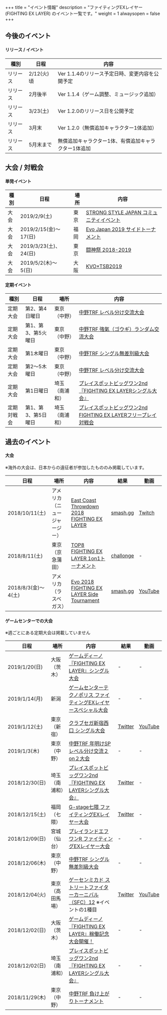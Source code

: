 +++
title = "イベント情報"
description = "ファイティングEXレイヤー (FIGHTING EX LAYER) のイベント一覧です。"
weight = 1
alwaysopen = false
+++

## 今後のイベント

#### リリース / イベント

|種別|日程|内容|
|----|----|----|
|リリース|2/12(火)頃|Ver 1.1.4のリリース予定日時、変更内容を公開予定|
|リリース|2月後半|Ver 1.1.4（ゲーム調整、ミュージック追加）|
|リリース|3/23(土)|Ver 1.2.0のリリース日を公開予定|
|リリース|3月末|Ver 1.2.0（無償追加キャラクター1体追加）|
|リリース|5月末まで|無償追加キャラクター1体、有償追加キャラクター1体追加|

## 大会 / 対戦会

#### 単発イベント

|種別|日程|場所|内容|
|----|----|----|----|
|大会|2019/2/9(土)|東京|[STRONG STYLE JAPAN コミュニティイベント](https://strongstylejp.walker-gaming.net/event.html)|
|大会|2019/2/15(金)～17(日)|福岡|[Evo Japan 2019 サイドトーナメント](https://www.evojapan.net/2019/)|
|大会|2019/3/23(土)、24(日)|東京|[闘神祭 2018-2019](https://www.toushinsai.com/)|
|大会|2019/5/2(木)～5(日)|大阪|[KVO×TSB2019](https://twitter.com/KVOJAPAN/status/1078984198310875136)|

#### 定期イベント

|種別|日程|場所|内容|
|----|----|----|----|
|定期大会|第2、第4日曜日|東京（中野）|[中野TRF レベル分け交流大会](http://trftrf.com/event.html#Sun)|
|定期大会|第1、第3、第5火曜日|東京（中野）|[中野TRF 強氣（ゴウギ）ランダム交流大会](http://trftrf.com/event.html#Tues)|
|定期大会|第1木曜日|東京（中野）|[中野TRF シングル無差別級大会](http://trftrf.com/event.html#Thurs)|
|定期大会|第2～5木曜日|東京（中野）|[中野TRF レベル分け交流大会](http://trftrf.com/event.html#Thurs)|
|定期大会|第1日曜日|埼玉（南浦和）|[プレイスポットビッグワン2nd『FIGHTING EX LAYERシングル大会』](https://twitter.com/public_bigone/status/1066253301459509248)|
|定期対戦会|第1、第3、第5日曜日|埼玉（南浦和）|[プレイスポットビッグワン2nd FIGHTING EX LAYERフリープレイ対戦会](https://twitter.com/public_bigone/status/1066253301459509248)|

## 過去のイベント

#### 大会

※海外の大会は、日本からの遠征者が参加したもののみ掲載しています。

|日程|場所|内容|結果|動画|
|----|----|----|----|----|
|2018/10/11(土)|アメリカ（ニュージャージー）|[East Coast Throwdown 2018 FIGHTING EX LAYER](https://smash.gg/tournament/east-coast-throwdown-2018/events/fighting-ex-layer/overview)|[smash.gg](https://smash.gg/tournament/east-coast-throwdown-2018/events/fighting-ex-layer/brackets/389729)|[Twitch](https://www.twitch.tv/videos/325115446)|
|2018/8/11(土)|東京（京急蒲田）|[TOP8 FIGHTING EX LAYER 1on1トーナメント](http://shinobism.com/tokyo-offline-party-8-fighting-ex-layer)|[challonge](https://challonge.com/ja/TOP8_FEXL_1on1)|-|
|2018/8/3(金)～4(土)|アメリカ（ラスベガス）|[Evo 2018 FIGHTING EX LAYER Side Tournament](https://smash.gg/tournament/evo-2018-fighting-ex-layer-side-tournament/details)|[smash.gg](https://smash.gg/tournament/evo-2018-fighting-ex-layer-side-tournament/events/fighting-ex-layer/brackets/336870)|[YouTube](https://www.youtube.com/watch?v=TUVmO02TFDA)|

#### ゲームセンターでの大会

※週ごとにある定期大会は掲載していません

|日程|場所|内容|結果|動画|
|----|----|----|----|----|
|2019/1/20(日)|大阪（茨木）|[ゲームディーノ 『FIGHTING EX LAYER』シングル大会](http://blog.livedoor.jp/game_dino/archives/54716938.html)|-|-|
|2019/1/14(月)|新潟|[ゲームセンターテクノポリス ファイティングEXレイヤースペシャル大会](https://twitter.com/GC_Tecnopolis/status/1084334036426711041)|-|-|
|2019/1/12(土)|東京（新宿）|[クラブセガ新宿西口 シングル大会](https://twitter.com/18goSFEX2plus/status/1082175967022346241)|[Twitter](https://twitter.com/BA_shinjuku/status/1084782529775718403)|[YouTube](https://www.youtube.com/watch?v=88Jk9hGw1Ew&feature=youtu.be&a=)|
|2019/1/3(木)|東京（中野）|[中野TRF 年明けSPレベル分け交流２on２大会](http://trftrf.com/event.html#0103)|-|-|
|2018/12/30(日)|埼玉（南浦和）|[プレイスポットビッグワン2nd『FIGHTING EX LAYERシングル大会』](https://twitter.com/public_bigone/status/1078508328202825728)|[Twitter](https://twitter.com/18goSFEX2plus/status/1079323340022530048)|-|
|2018/12/15(土)|福岡（七隈）|[G-stage七隈 ファイティングEXレイヤー大会](https://twitter.com/Gstage_Nanakuma/status/1065526587485868032)|[Twitter](https://twitter.com/Gstage_Nanakuma/status/1073834139479027712)|-|
|2018/12/09(日)|宮城（仙台）|[プレイランドエフワンR ファイティングEXレイヤー大会](https://twitter.com/PLAYLANDF1R/status/1070610099398295552)|-|-|
|2018/12/06(木)|東京（中野）|[中野TRF シングル無差別級大会](http://trftrf.com/event.html#Thurs)|-|-|
|2018/12/04(火)|東京（高田馬場）|[ゲーセンミカド ストリートファイターカーニバル（SFC）12](http://sp.ch.nicovideo.jp/mikadogame/blomaga/ar1699549) ※イベントの1種目|[Twitter](https://twitter.com/18goSFEX2plus/status/1069943609456095232)|[YouTube](https://www.youtube.com/watch?v=Q9mmirvJM1Y)|
|2018/12/02(日)|大阪（茨木）|[ゲームディーノ『FIGHTING EX LAYER』稼働記念大会開催！](http://blog.livedoor.jp/game_dino/archives/54472011.html)|-|-|
|2018/12/02(日)|埼玉（南浦和）|[プレイスポットビッグワン2nd『FIGHTING EX LAYERシングル大会』](https://twitter.com/public_bigone/status/1066253301459509248)|-|-|
|2018/11/29(木)|東京（中野）|[中野TRF 負け上がりトーナメント](http://trftrf.com/event.html#1129)|-|-|
